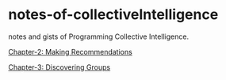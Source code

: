 # notes-of-collectiveIntelligence
notes and gists of Programming Collective Intelligence.


[Chapter-2: Making Recommendations](./Chapter-2)

[Chapter-3: Discovering Groups](./Chapter-3)
